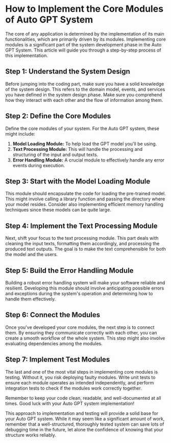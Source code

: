 # How to Implement the Core Modules of Auto GPT System 

The core of any application is determined by the implementation of its main functionalities, which are primarily driven by its modules. Implementing core modules is a significant part of the system development phase in the Auto GPT System. This article will guide you through a step-by-step process of this implementation.

## Step 1: Understand the System Design  
Before jumping into the coding part, make sure you have a solid knowledge of the system design. This refers to the domain model, events, and services you have defined in the system design phase. Make sure you comprehend how they interact with each other and the flow of information among them.

## Step 2: Define the Core Modules  
Define the core modules of your system. For the Auto GPT system, these might include:

1. **Model Loading Module:** To help load the GPT model you'll be using.
2. **Text Processing Module:** This will handle the processing and structuring of the input and output texts.
3. **Error Handling Module:** A crucial module to effectively handle any error events during execution.

## Step 3: Start with the Model Loading Module  
This module should encapsulate the code for loading the pre-trained model. This might involve calling a library function and passing the directory where your model resides. Consider also implementing efficient memory handling techniques since these models can be quite large.

## Step 4: Implement the Text Processing Module  
Next, shift your focus to the text processing module. This part deals with cleaning the input texts, formatting them accordingly, and processing the produced text outputs. The goal is to make the text comprehensible for both the model and the users.

## Step 5: Build the Error Handling Module  
Building a robust error handling system will make your software reliable and resilient. Developing this module should involve anticipating possible errors and exceptions during the system's operation and determining how to handle them effectively.

## Step 6: Connect the Modules  
Once you've developed your core modules, the next step is to connect them. By ensuring they communicate correctly with each other, you can create a smooth workflow of the whole system. This step might also involve evaluating dependencies among the modules.

## Step 7: Implement Test Modules  
The last and one of the most vital steps in implementing core modules is testing. Without it, you risk deploying faulty modules. Write unit tests to ensure each module operates as intended independently, and perform integration tests to check if the modules work correctly together.

Remember to keep your code clean, readable, and well-documented at all times. Good luck with your Auto GPT system implementation! 

This approach to implementation and testing will provide a solid base for your Auto GPT system. While it may seem like a significant amount of work, remember that a well-structured, thoroughly tested system can save lots of debugging time in the future, let alone the confidence of knowing that your structure works reliably.